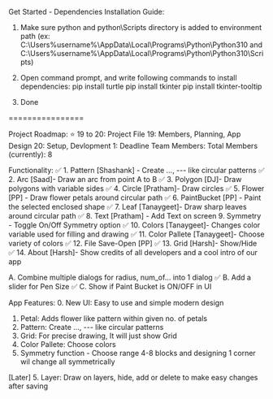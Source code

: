 Get Started - Dependencies Installation Guide:
1. Make sure python and python\Scripts directory is added to environment path 
	(ex: C:\Users\%username%\AppData\Local\Programs\Python\Python310
	 and C:\Users\%username%\AppData\Local\Programs\Python\Python310\Scripts)

2. Open command prompt, and write following commands to install dependencies:
	pip install turtle
	pip install tkinter
	pip install tkinter-tooltip

3. Done

================

Project Roadmap:
 ⭐ 19 to 20: Project File
    19: Members, Planning, App Design
    20: Setup, Devlopment
     1: Deadline
Team Members:
 Total Members (currently): 8

Functionality:
✅ 1. Pattern [Shashank] - Create ..., --- like circular patterns
✅ 2. Arc [Saad]- Draw an arc from point A to B
✅ 3. Polygon [DJ]- Draw polygons with variable sides
✅ 4. Circle [Pratham]- Draw circles
✅ 5. Flower [PP] - Draw flower petals around circular path
✅ 6. PaintBucket [PP] - Paint the selected enclosed shape
✅ 7. Leaf [Tanaygeet]- Draw sharp leaves around circular path
✅ 8. Text [Pratham] - Add Text on screen
   9. Symmetry - Toggle On/Off Symmetry option
✅ 10. Colors [Tanaygeet]- Changes color variable used for filling and drawing
✅ 11. Color Pallete [Tanaygeet]- Choose variety of colors
✅ 12. File Save-Open [PP]
✅ 13. Grid [Harsh]- Show/Hide
✅ 14. About [Harsh]- Show credits of all developers and a cool intro of our app

A. Combine multiple dialogs for radius, num_of... into 1 dialog
✅ B. Add a slider for Pen Size
✅ C. Show if Paint Bucket is ON/OFF in UI

App Features:
 0. New UI: Easy to use and simple modern design
 1. Petal: Adds flower like pattern within given no. of petals
 3. Pattern: Create ..., --- like circular patterns
 4. Grid: For precise drawing, It will just show Grid
 5. Color Pallete: Choose colors
 6. Symmetry function - Choose range 4-8 blocks and designing 1 corner wil change all symmetrically
 
[Later] 5. Layer: Draw on layers, hide, add or delete to make easy changes after saving
